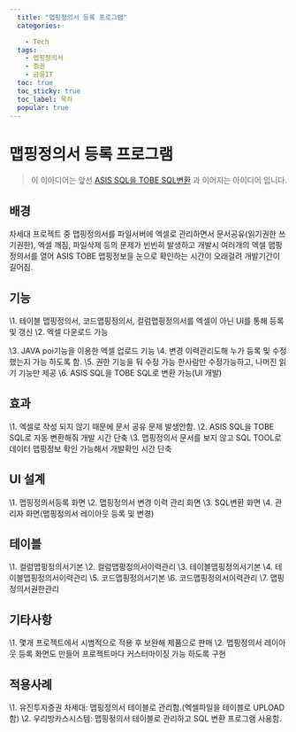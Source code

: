 ```yaml
---
  title: "맵핑정의서 등록 프로그램"
  categories:

    - Tech
  tags: 
    - 맵핑정의서
    - 증권
    - 금융IT
  toc: true
  toc_sticky: true
  toc_label: 목차
  popular: true
---
```

# **맵핑정의서 등록 프로그램**

> 이 이아디어는 앞선 [ASIS SQL을 TOBE SQL변환](http://www.py0777.com/asis-sql-tobe-slq/) 과 이어지는 아이디어 입니다.

## **배경**

차세대 프로젝트 중 맵핑정의서를 파일서버에 엑셀로 관리하면서 문서공유(읽기권한 쓰기권한), 엑셀 깨짐, 파일삭제 등의 문제가 빈빈히 발생하고 개발시 여러개의 엑셀 맵핑정의서를 열어 ASIS TOBE 맵핑정보을 눈으로 확인하는 시간이 오래걸려 개발기간이 길어짐.

## **기능**

\1. 테이블 맵핑정의서, 코드맵핑정의서, 컬럼맵핑정의서를 엑셀이 아닌 UI를 통해 등록 및 갱신
\2. 엑셀 다운로드 가능

\3. JAVA poi기능을  이용한  엑셀 업로드  기능
\4. 변경 이력관리도해 누가 등록 및 수정했는지 가능 하도록 함.
\5. 권한 기능을 둬 수정 가능 한사람만 수정가능하고, 나머진 읽기 기능만 제공
\6.  ASIS SQL을 TOBE SQL로 변환 가능(UI 개발)

## **효과**

\1. 엑셀로 작성 되지 않기 때문에 문서 공유 문제 발생안함.
\2. ASIS SQL을 TOBE SQL로 자동 변환해줘 개발 시간 단축
\3. 맵핑정의서 문서를 보지 않고 SQL TOOL로 데이터 맵핑정보 확인 가능해서 개발확인 시간 단축

## **UI 설계**

\1. 맵핑정의서등록 화면
\2. 맵핑정의서 변경 이력 관리 화면
\3. SQL변환 화면
\4. 관리자 화면(맵핑정의서 레이아웃 등록 및 변경)

## **테이블**

\1. 컬럼맵핑정의서기본
\2. 컬럼맵핑정의서이력관리
\3. 테이블맵핑정의서기본
\4. 테이블맵핑정의서이력관리
\5. 코드맵핑정의서기본
\6. 코드맵핑정의서이력관리
\7. 맵핑정의서권한관리

## **기타사항**

\1. 몇개 프로젝트에서 시범적으로 적용 후 보완해 제품으로 판매
\2. 맵핑정의서 레이아웃 등록 화면도 만들어 프로젝트마다 커스터마이징 가능 하도록 구현

## **적용사례**

\1. 유진투자증권 차세대: 맵핑정의서 테이블로 관리함.(엑셀파일을 테이블로 UPLOAD 함)
\2. 우리방카스시스템: 맵핑정의서 테이블로 관리하고 SQL 변환 프로그램 사용함.